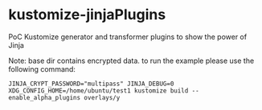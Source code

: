 # kustomize-jinjaPlugins

PoC Kustomize generator and transformer plugins to show the power of Jinja

Note: base dir contains encrypted data. to run the example please use the following command:

    JINJA_CRYPT_PASSWORD="multipass" JINJA_DEBUG=0 XDG_CONFIG_HOME=/home/ubuntu/test1 kustomize build --enable_alpha_plugins overlays/y

